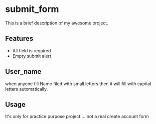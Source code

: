 # submit_form

This is a brief description of my awesome project.

## Features

- All field is required
- Empty submit alert

## User_name 
when anyone fill Name filed with small letters then it will fill with capital letters automatically.

## Usage

It's only for practice purpose project.... not a real create account form


